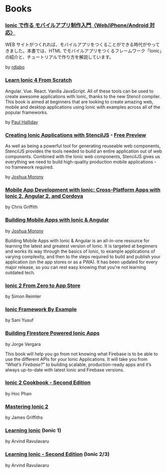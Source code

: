 # Books

### [Ionic で作る モバイルアプリ制作入門〈Web/iPhone/Android 対応〉](https://amzn.to/2Ygk5bA)

WEB サイトがつくれれば、モバイルアプリをつくることができる時代がやってきました。本書では、HTML でモバイルアプリをつくるフレームワーク「Ionic」の紹介と、チュートリアルで作り方を解説しています。

by [rdlabo](https://twitter.com/rdlabo)

### [Learn Ionic 4 From Scratch](https://leanpub.com/learnionic4fromscratch)

Angular. Vue. React. Vanilla JavaScript. All of these tools can be used to create awesome applications with Ionic, thanks to the new Stencil compiler. This book is aimed at beginners that are looking to create amazing web, mobile and desktop applications using Ionic with examples across all of the popular frameworks.

<!-- cspell:disable-next-line -->

by [Paul Halliday](https:://developer.school)

### [Creating Ionic Applications with StencilJS](https://www.joshmorony.com/creating-ionic-applications-with-stencil-js/) - [Free Preview](https://cdn2.hubspot.net/hubfs/3776657/PREVIEW-Creating-Ionic-Apps-with-StencilJS.pdf)

As well as being a powerful tool for generating reuseable web components, StencilJS provides the tools needed to build an entire application out of web components. Combined with the Ionic web components, StencilJS gives us everything we need to build high-quality production mobile applications - no framework required.

<!-- cspell:disable-next-line -->

by [Joshua Morony](https://www.joshmorony.com/blog)

### [Mobile App Development with Ionic: Cross-Platform Apps with Ionic 2, Angular 2, and Cordova](https://www.amazon.com/Mobile-App-Development-Ionic-Cross-Platform/dp/1491937785/ref=sr_1_2?ie=UTF8&qid=1464183332&sr=8-2&keywords=ionic+2)

<!-- cspell:disable-next-line -->

by Chris Griffith

### [Building Mobile Apps with Ionic & Angular](https://www.joshmorony.com/building-mobile-apps-with-ionic-2/)

<!-- cspell:disable-next-line -->

by [Joshua Morony](https://www.joshmorony.com/blog)

Building Mobile Apps with Ionic & Angular is an all-in-one resource for learning the latest and greatest version of Ionic. It is targeted at beginners and works its way through the basics of Ionic, to example applications of varying complexity, and then to the steps required to build and publish your application (on the app stores or as a PWA). It has been updated for every major release, so you can rest easy knowing that you're not learning outdated tech.

### [Ionic 2 From Zero to App Store](https://devdactic.com/zero-to-app)

<!-- cspell:disable-next-line -->

by Simon Reimler

### [Ionic Framework By Example](https://www.packtpub.com/application-development/ionic-framework-example)

<!-- cspell:disable-next-line -->

by Sani Yusuf

### [Building Firestore Powered Ionic Apps](https://javebratt.com/ionic-firebase-book/)

<!-- cspell:disable-next-line -->

by Jorge Vergara

This book will help you go from not knowing what Firebase is to be able to use the different APIs for your Ionic Applications. It will take you from “_What’s Firebase?_” to building scalable, production-ready apps and it’s always up-to-date with latest Ionic and Firebase versions.

### [Ionic 2 Cookbook - Second Edition](https://www.amazon.com/Ionic-Cookbook-Second-Hoc-Phan-ebook/dp/B01C4D9VWS?ie=UTF8&keywords=ionic%202&qid=1464183332&ref_=sr_1_3&sr=8-3)

<!-- cspell:disable-next-line -->

by Hoc Phan

### [Mastering Ionic 2](https://www.leanpub.com/masteringionic2)

<!-- cspell:disable-next-line -->

by James Griffiths

### [Learning Ionic](https://www.packtpub.com/in/application-development/learning-ionic) (Ionic 1)

<!-- cspell:disable-next-line -->

by Arvind Ravulavaru

### [Learning Ionic - Second Edition](https://www.packtpub.com/in/web-development/learning-ionic-second-edition) (Ionic 2/3)

<!-- cspell:disable-next-line -->

by Arvind Ravulavaru
